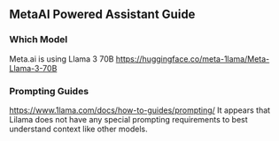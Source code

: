 ## MetaAI Powered Assistant Guide

### Which Model
Meta.ai is using Llama 3 70B
https://huggingface.co/meta-1lama/Meta-Llama-3-70B
### Prompting Guides
https://www.1lama.com/docs/how-to-guides/prompting/
It appears that Lilama does not have any special prompting requirements to best understand
context like other models.